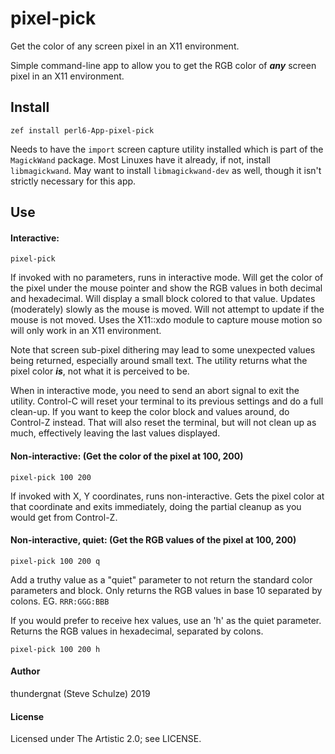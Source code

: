 
# pixel-pick

Get the color of any screen pixel in an X11 environment.

Simple command-line app to allow you to get the RGB color of ___any___ screen
pixel in an X11 environment.

## Install

    zef install perl6-App-pixel-pick


Needs to have the `import` screen capture utility installed which is part of the
`MagickWand` package. Most Linuxes have it already, if not, install `
libmagickwand`. May want to install `libmagickwand-dev` as well, though it isn't
strictly necessary for this app.

## Use

#### Interactive:

    pixel-pick

If invoked with no parameters, runs in interactive mode. Will get the color of
the pixel under the mouse pointer and show the RGB values in both decimal and
hexadecimal. Will display a small block colored to that value. Updates
(moderately) slowly as the mouse is moved. Will not attempt to update if the
mouse is not moved. Uses the X11::xdo module to capture mouse motion so will
only work in an X11 environment.

Note that screen sub-pixel dithering may lead to some unexpected values being
returned, especially around small text. The utility returns what the pixel color
***is***, not what it is perceived to be.

When in interactive mode, you need to send an abort signal to exit the utility.
Control-C will reset your terminal to its previous settings and do a full
clean-up. If you want to keep the color block and values around, do Control-Z
instead. That will also reset the terminal, but will not clean up as much,
effectively leaving the last values displayed.

#### Non-interactive: (Get the color of the pixel at 100, 200)

    pixel-pick 100 200

If invoked with X, Y coordinates, runs non-interactive. Gets the pixel color at
that coordinate and exits immediately, doing the partial cleanup as you would
get from Control-Z.

#### Non-interactive, quiet: (Get the RGB values of the pixel at 100, 200)

    pixel-pick 100 200 q

Add a truthy value as a "quiet" parameter to not return the standard color
parameters and block. Only returns the RGB values in base 10 separated by
colons. EG. `RRR:GGG:BBB`


If you would prefer to receive hex values, use an 'h' as the quiet parameter. Returns the RGB values in hexadecimal, separated by colons.

    pixel-pick 100 200 h

#### Author

thundergnat (Steve Schulze) 2019

#### License

Licensed under The Artistic 2.0; see LICENSE.
